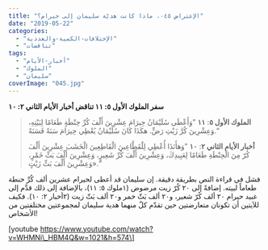```yaml
---
title: "الإعتراض ٠٤٥، ماذا كانت هديّة سليمان إلى حيرام؟"
date: "2019-05-22"
categories: 
  - "الإختلافات-الكمية-والعددية"
  - "تناقضات"
tags: 
  - "أخبار-الأيام"
  - "الملوك"
  - "سليمان"
coverImage: "045.jpg"
---
```


**سفر الملوك الأول ٥: ١١ تناقض أخبار الأيام الثاني ٢: ١٠**

> **الملوك الأول ٥**: **١١** ”وَأَعْطَى سُلَيْمَانُ حِيرَامَ عِشْرِينَ أَلْفَ كُرِّ حِنْطَةٍ طَعَامًا لِبَيْتِهِ، وَعِشْرِينَ كُرَّ زَيْتِ رَضٍّ. هكَذَا كَانَ سُلَيْمَانُ يُعْطِي حِيرَامَ سَنَةً فَسَنَةً.“
> 
> **أخبار الأيام الثاني ٢**: **١٠** ”وَهأَنَذَا أُعْطِي لِلْقَطَّاعِينَ الْقَاطِعِينَ الْخَشَبَ عِشْرِينَ أَلْفَ كُرّ مِنَ الْحِنْطَةِ طَعَامًا لِعَبِيدِكَ، وَعِشْرِينَ أَلْفَ كُرِّ شَعِيرٍ، وَعِشْرِينَ أَلْفَ بَثِّ خَمْرٍ، وَعِشْرِينَ أَلْفَ بَثِّ زَيْتٍ».“

فشل في قراءة النص بطريقة دقيقة. إن سليمان قد أعطى لحيرام عشرين ألف كُرِّ حنطة طعاماً لبيته. إضافةً إلى ٢٠ كُرّ زيت مرضوض (١ملوك ٥: ١١)، بالإضافة إلى ذلك قدَّم إلى عبيد حيرام ٢٠ ألف كُرّ شعير، و٢٠ ألف بَثّ خمر و٢٠ ألف بَثّ زيت (٢أخبار ٢: ١٠). فكيف للآيتين أن تكونان متعارضتين حين تقدّم كلّ منهما هدية سليمان لمجموعتين مختلفتين من الأشخاص!

\[youtube https://www.youtube.com/watch?v=WHMNi\_HBM4Q&w=1021&h=574\]
